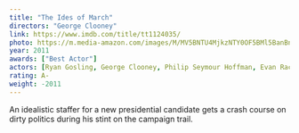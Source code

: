```yaml
---
title: "The Ides of March"
directors: "George Clooney"
link: https://www.imdb.com/title/tt1124035/
photo: https://m.media-amazon.com/images/M/MV5BNTU4MjkzNTY0OF5BMl5BanBnXkFtZTcwNDI5ODIxNg@@._V1_QL75_UX380_CR0,1,380,562_.jpg
year: 2011
awards: ["Best Actor"]
actors: [Ryan Gosling, George Clooney, Philip Seymour Hoffman, Evan Rachel Wood]
rating: A-
weight: -2011
---
```

An idealistic staffer for a new presidential candidate gets a crash course on dirty politics during his stint on the campaign trail.